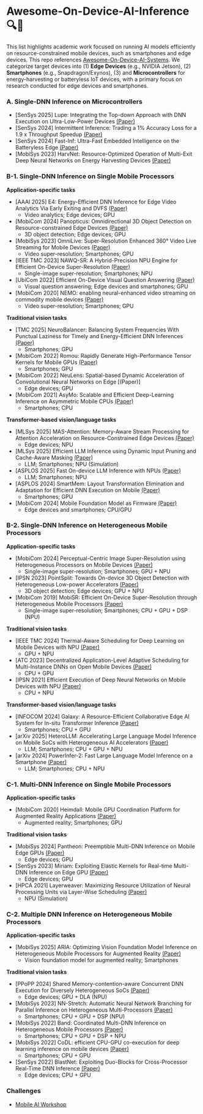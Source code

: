 # Awesome-On-Device-AI-Inference 🔍📲
This list highlights academic work focused on running AI models efficiently on resource-constrained mobile devices, such as smartphones and edge devices. This repo references [Awesome-On-Device-AI-Systems](https://github.com/jeho-lee/Awesome-On-Device-AI-Systems). We categorize target devices into (1) **Edge Devices** (e.g., NVIDIA Jetson), (2) **Smartphones** (e.g., Snapdragon/Exynos), (3) and **Microcontrollers** for energy-harvesting or batteryless IoT devices, with a primary focus on research conducted for edge devices and smartphones.

### A. Single-DNN Inference on Microcontrollers
* [SenSys 2025] Lupe: Integrating the Top-down Approach with DNN Execution on Ultra-Low-Power Devices [(Paper)](https://people.cs.uchicago.edu/~myxiang/papers/lupe.pdf)
* [SenSys 2024] Intermittent Inference: Trading a 1% Accuracy Loss for a 1.9 x Throughput Speedup [(Paper)](https://dl.acm.org/doi/10.1145/3666025.3699364)
* [SenSys 2024] Fast-Inf: Ultra-Fast Embedded Intelligence on the Batteryless Edge [(Paper)](https://dl.acm.org/doi/abs/10.1145/3666025.3699335)
* [MobiSys 2023] HarvNet: Resource-Optimized Operation of Multi-Exit Deep Neural Networks on Energy Harvesting Devices [(Paper)](https://dl.acm.org/doi/10.1145/3581791.3596845)

### B-1. Single-DNN Inference on Single Mobile Processors
**Application-specific tasks**
* [AAAI 2025] E4: Energy-Efficient DNN Inference for Edge Video Analytics Via Early Exiting and DVFS [(Paper)](https://ojs.aaai.org/index.php/AAAI/article/view/32104)
  * Video analytics; Edge devices; GPU
* [MobiCom 2024] Panopticus: Omnidirectional 3D Object Detection on Resource-constrained Edge Devices [(Paper)](https://arxiv.org/abs/2410.01270)
  * 3D object detection; Edge devices; GPU
* [MobiSys 2023] OmniLive: Super-Resolution Enhanced 360° Video Live Streaming for Mobile Devices [(Paper)](https://dl.acm.org/doi/abs/10.1145/3581791.3596851)
  * Video super-resolution; Smartphones; GPU
* [IEEE TMC 2023] NAWQ-SR: A Hybrid-Precision NPU Engine for Efficient On-Device Super-Resolution [(Paper)](https://ieeexplore.ieee.org/iel7/7755/4358975/10066526)
  * Single-image super-resolution; Smartphones; NPU
* [UbiCom 2022] Efficient On-Device Visual Question Answering [(Paper)](https://dl.acm.org/doi/10.1145/3534619)
  * Visual question answering; Edge devices and smartphones; GPU
* [MobiCom 2020] NEMO: enabling neural-enhanced video streaming on commodity mobile devices [(Paper)](https://dl.acm.org/doi/abs/10.1145/3372224.3419185)
  * Video super-resolution; Smartphones; GPU

**Traditional vision tasks**
* [TMC 2025] NeuroBalancer: Balancing System Frequencies With Punctual Laziness for Timely and Energy-Efficient DNN Inferences [(Paper)](https://ieeexplore.ieee.org/abstract/document/10819653)
  * Smartphones; GPU
* [MobiCom 2022] Romou: Rapidly Generate High-Performance Tensor Kernels for Mobile GPUs [(Paper)](https://dl.acm.org/doi/10.1145/3495243.3517020)
  * Smartphones; GPU
* [MobiCom 2022] NeuLens: Spatial-based Dynamic Acceleration of Convolutional Neural Networks on Edge [(Paper)]
  * Edge devices; GPU
* [MobiCom 2021] AsyMo: Scalable and Efficient Deep-Learning Inference on Asymmetric Mobile CPUs [(Paper)](https://dl.acm.org/doi/10.1145/3447993.3448625)
  * Smartphones; CPU

**Transformer-based vision/language tasks**
* [MLSys 2025] MAS-Attention: Memory-Aware Stream Processing for Attention Acceleration on Resource-Constrained Edge Devices [(Paper)](https://arxiv.org/abs/2411.17720)
  * Edge devices; NPU
* [MLSys 2025] Efficient LLM Inference using Dynamic Input Pruning and Cache-Aware Masking [(Paper)](https://arxiv.org/abs/2412.01380)
  * LLM; Smartphones; NPU (Simulation)
* [ASPLOS 2025] Fast On-device LLM Inference with NPUs [(Paper)](https://dl.acm.org/doi/10.1145/3669940.3707239)
  * LLM; Smartphones; NPU
* [ASPLOS 2024] SmartMem: Layout Transformation Elimination and Adaptation for Efficient DNN Execution on Mobile [(Paper)](https://dl.acm.org/doi/10.1145/3620666.3651384)
  * Smartphones; GPU
* [MobiCom 2024] Mobile Foundation Model as Firmware [(Paper)](https://dl.acm.org/doi/10.1145/3636534.3649361)
  * Edge devices and smartphones; CPU/GPU


### B-2. Single-DNN Inference on Heterogeneous Mobile Processors
**Application-specific tasks**
* [MobiCom 2024] Perceptual-Centric Image Super-Resolution using Heterogeneous Processors on Mobile Devices [(Paper)](https://dl.acm.org/doi/10.1145/3636534.3690698)
  * Single-image super-resolution; Smartphones; GPU + NPU
* [IPSN 2023] PointSplit: Towards On-device 3D Object Detection with Heterogeneous Low-power Accelerators [(Paper)](https://dl.acm.org/doi/abs/10.1145/3583120.3587045)
  * 3D object detection; Edge devices; GPU + NPU
* [MobiCom 2019] MobiSR: Efficient On-Device Super-Resolution through Heterogeneous Mobile Processors [(Paper)](https://dl.acm.org/doi/10.1145/3300061.3345455)
  * Single-image super-resolution; Smartphones; CPU + GPU + DSP (NPU)

**Traditional vision tasks**
* [IEEE TMC 2024] Thermal-Aware Scheduling for Deep Learning on Mobile Devices with NPU [(Paper)](https://ieeexplore.ieee.org/document/10478860)
  * GPU + NPU 
* [ATC 2023] Decentralized Application-Level Adaptive Scheduling for Multi-Instance DNNs on Open Mobile Devices [(Paper)](https://www.usenix.org/system/files/atc23-sung.pdf)
  * CPU + GPU 
* [IPSN 2021] Efficient Execution of Deep Neural Networks on Mobile Devices with NPU [(Paper)](https://dl.acm.org/doi/10.1145/3412382.3458272)
  * CPU + NPU 

**Transformer-based vision/language tasks**
* [INFOCOM 2024] Galaxy: A Resource-Efficient Collaborative Edge AI System for In-situ Transformer Inference [(Paper)](https://ieeexplore.ieee.org/abstract/document/10621342)
  * Smartphones; CPU + GPU
* [arXiv 2025] HeteroLLM: Accelerating Large Language Model Inference on Mobile SoCs with Heterogeneous AI Accelerators [(Paper)](https://arxiv.org/abs/2501.14794)
  * LLM; Smartphones; CPU + GPU + NPU
* [arXiv 2024] PowerInfer-2: Fast Large Language Model Inference on a Smartphone [(Paper)](https://arxiv.org/abs/2406.06282)
  * LLM; Smartphones; CPU + NPU

### C-1. Multi-DNN Inference on Single Mobile Processors
**Application-specific tasks**
* [MobiCom 2020] Heimdall: Mobile GPU Coordination Platform for Augmented Reality Applications [(Paper)](https://dl.acm.org/doi/10.1145/3372224.3419192)
  * Augmented reality; Smartphones; GPU

**Traditional vision tasks**
* [MobiSys 2024] Pantheon: Preemptible Multi-DNN Inference on Mobile Edge GPUs [(Paper)](https://dl.acm.org/doi/pdf/10.1145/3643832.3661878)
  * Edge devices; GPU
* [SenSys 2023] Miriam: Exploiting Elastic Kernels for Real-time Multi-DNN Inference on Edge GPU [(Paper)](https://dl.acm.org/doi/10.1145/3625687.3625789)
  * Edge devices; GPU
* [HPCA 2021] Layerweaver: Maximizing Resource Utilization of Neural Processing Units via Layer-Wise Scheduling [(Paper)](https://ieeexplore.ieee.org/document/9407236)
  * NPU (Simulation)

### C-2. Multiple DNN Inference on Heterogeneous Mobile Processors
**Application-specific tasks**
* [MobiSys 2025] ARIA: Optimizing Vision Foundation Model Inference on Heterogeneous Mobile Processors for Augmented Reality [(Paper)]()
  * Vision foundation model for augmented reality; Smartphones

**Traditional vision tasks**
* [PPoPP 2024] Shared Memory-contention-aware Concurrent DNN Execution for Diversely Heterogeneous SoCs [(Paper)](https://dl.acm.org/doi/pdf/10.1145/3627535.3638502)
  * Edge devices; GPU + DLA (NPU)
* [MobiSys 2023] NN-Stretch: Automatic Neural Network Branching for Parallel Inference on Heterogeneous Multi-Processors [(Paper)](https://dl.acm.org/doi/abs/10.1145/3581791.3596870)
  * Smartphones; CPU + GPU + DSP (NPU)
* [MobiSys 2022] Band: Coordinated Multi-DNN Inference on Heterogeneous Mobile Processors [(Paper)](https://dl.acm.org/doi/pdf/10.1145/3498361.3538948)
  * Smartphones; CPU + GPU + DSP + NPU
* [MobiSys 2022] CoDL: efficient CPU-GPU co-execution for deep learning inference on mobile devices [(Paper)](https://dl.acm.org/doi/pdf/10.1145/3498361.3538932)
  * Smartphones; CPU + GPU
* [SenSys 2022] BlastNet: Exploiting Duo-Blocks for Cross-Processor Real-Time DNN Inference [(Paper)](https://dl.acm.org/doi/10.1145/3560905.3568520)
  * Edge devices; CPU + GPU


### Challenges
* [Mobile AI Workshop](https://ai-benchmark.com/workshops/mai/2025/)
